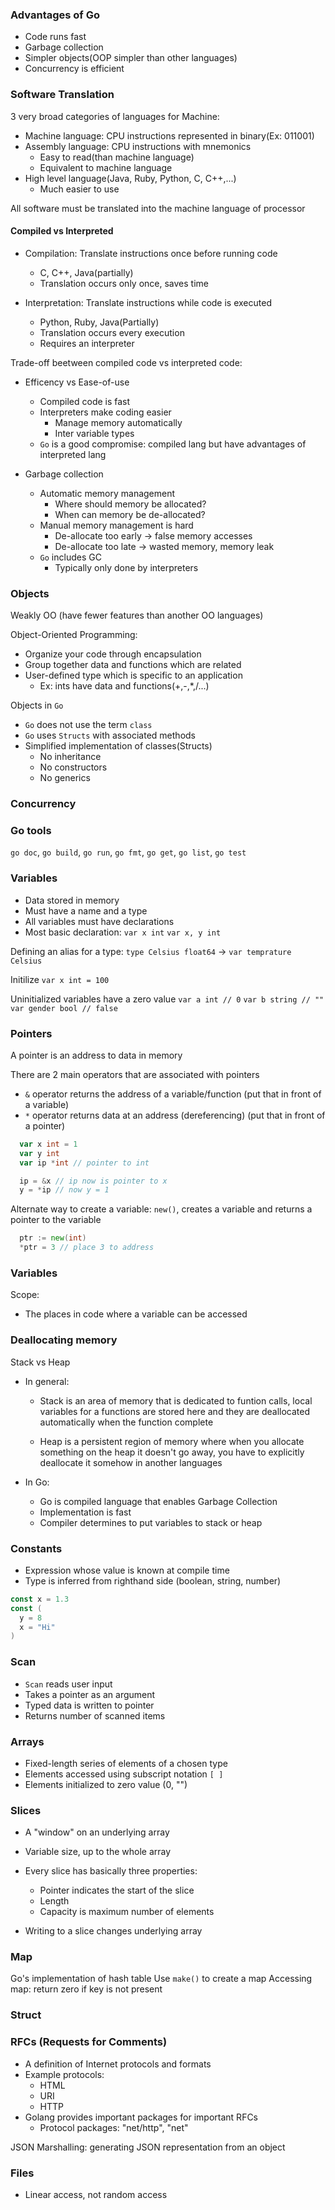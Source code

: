 ### Advantages of Go
- Code runs fast
- Garbage collection
- Simpler objects(OOP simpler than other languages)
- Concurrency is efficient

### Software Translation
3 very broad categories of languages for Machine:
- Machine language: CPU instructions represented in binary(Ex: 011001)
- Assembly language: CPU instructions with mnemonics 
  - Easy to read(than machine language)
  - Equivalent to machine language
- High level language(Java, Ruby, Python, C, C++,...)
  - Much easier to use

All software must be translated into the machine language of processor

#### Compiled vs Interpreted
- Compilation: Translate instructions once before running code
  - C, C++, Java(partially)
  - Translation occurs only once, saves time

- Interpretation: Translate instructions while code is executed
  - Python, Ruby, Java(Partially)
  - Translation occurs every execution
  - Requires an interpreter

Trade-off beetween compiled code vs interpreted code:
- Efficency vs Ease-of-use
  - Compiled code is fast
  - Interpreters make coding easier
    - Manage memory automatically
    - Inter variable types
  - `Go` is a good compromise: compiled lang but have advantages of interpreted lang

- Garbage collection
  - Automatic memory management
    - Where should memory be allocated?
    - When can memory be de-allocated?
  - Manual memory management is hard
    - De-allocate too early -> false memory accesses
    - De-allocate too late -> wasted memory, memory leak
  - `Go` includes GC
    - Typically only done by interpreters

### Objects

Weakly OO (have fewer features than another OO languages)

Object-Oriented Programming:
- Organize your code through encapsulation
- Group together data and functions which are related
- User-defined type which is specific to an application
  - Ex: ints have data and functions(+,-,*,/...)

Objects in `Go`
- `Go` does not use the term `class`
- `Go` uses `Structs` with associated methods
- Simplified implementation of classes(Structs)
  - No inheritance
  - No constructors
  - No generics

### Concurrency

### Go tools
`go doc`, `go build`, `go run`, `go fmt`, `go get`, `go list`, `go test`

### Variables

- Data stored in memory
- Must have a name and a type
- All variables must have declarations
- Most basic declaration: 
  `var x int`
  `var x, y int`

Defining an alias for a type:
    `type Celsius float64`
->  `var temprature Celsius`

Initilize
`var x int = 100`

Uninitialized variables have a zero value
`var a int // 0`
`var b string // ""`
`var gender bool // false`

### Pointers

A pointer is an address to data in memory

There are 2 main operators that are associated with pointers
  - `&` operator returns the address of a variable/function
  (put that in front of a variable)
  - `*` operator returns data at an address (dereferencing)
  (put that in front of a pointer)

```go
  var x int = 1
  var y int
  var ip *int // pointer to int

  ip = &x // ip now is pointer to x
  y = *ip // now y = 1
```

Alternate way to create a variable: `new()`, creates a variable and returns
a pointer to the variable 

```go
  ptr := new(int)
  *ptr = 3 // place 3 to address
```

### Variables

Scope:
- The places in code where a variable can be accessed

### Deallocating memory
Stack vs Heap

- In general:
  + Stack is an area of memory that is dedicated to funtion calls, local variables
  for a functions are stored here and they are deallocated automatically when the
  function complete 

  + Heap is a persistent region of memory where when you allocate something on the
heap it doesn't go away, you have to explicitly deallocate it somehow in another
languages

- In Go:
  + Go is compiled language that enables Garbage Collection
  + Implementation is fast
  + Compiler determines to put variables to stack or heap

### Constants

- Expression whose value is known at compile time    
- Type is inferred from righthand side (boolean, string, number)

```go
const x = 1.3
const (
  y = 8
  x = "Hi"
)
```

### Scan 
- `Scan` reads user input
- Takes a pointer as an argument
- Typed data is written to pointer
- Returns number of scanned items

### Arrays 
- Fixed-length series of elements of a chosen type
- Elements accessed using subscript notation `[ ]`
- Elements initialized to zero value (0, "")

### Slices
- A "window" on an underlying array
- Variable size, up to the whole array
- Every slice has basically three properties:
  + Pointer indicates the start of the slice
  + Length
  + Capacity is maximum number of elements

- Writing to a slice changes underlying array

### Map

Go's implementation of hash table
Use `make()` to create a map
Accessing map: return zero if key is not present

### Struct

### RFCs (Requests for Comments)

- A definition of Internet protocols and formats
- Example protocols: 
  + HTML
  + URI
  + HTTP
- Golang provides important packages for important RFCs
  + Protocol packages: "net/http", "net"

JSON Marshalling: generating JSON representation from an object

### Files
- Linear access, not random access
